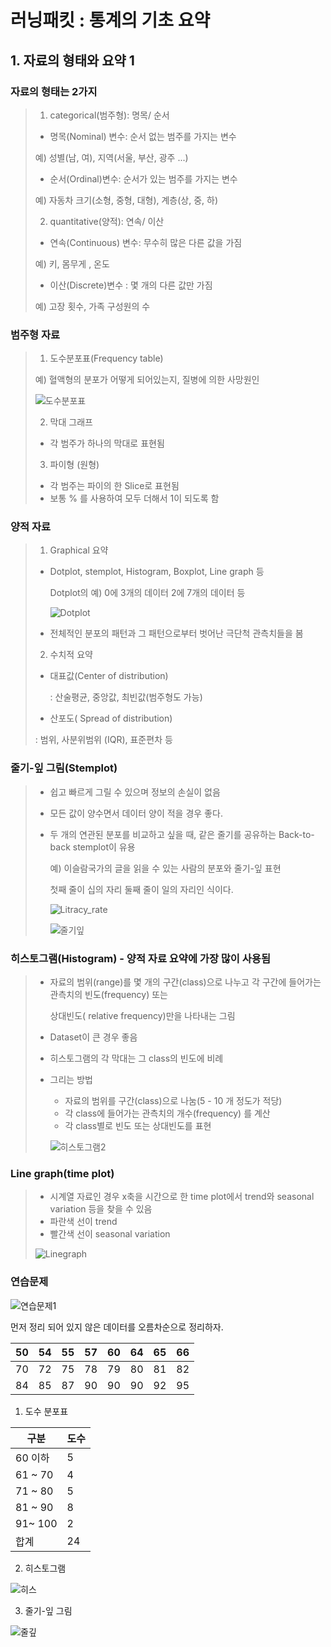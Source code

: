 # 러닝패킷 : 통계의 기초 요약

## 1. 자료의 형태와 요약 1



### 자료의 형태는 2가지

> 1) categorical(범주형): 명목/ 순서
>
> * 명목(Nominal) 변수: 순서 없는 범주를 가지는 변수
>
> 예) 성별(남, 여), 지역(서울, 부산, 광주 ...)
>
> * 순서(Ordinal)변수: 순서가 있는 범주를 가지는 변수
>
> 예) 자동차 크기(소형, 중형, 대형), 계층(상, 중, 하)
>
> 
>
> 2) quantitative(양적): 연속/ 이산
>
> * 연속(Continuous) 변수: 무수히 많은 다른 값을 가짐
>
> 예) 키, 몸무게 , 온도
>
> * 이산(Discrete)변수 : 몇 개의 다른 값만 가짐
>
> 예) 고장 횟수, 가족 구성원의 수



### 범주형 자료

> 1) 도수분포표(Frequency table)
>
> 예) 혈액형의 분포가 어떻게 되어있는지, 질병에 의한 사망원인
>
> ![도수분포표](img/도수분포표.PNG)
>
> 2) 막대 그래프
>
> - 각 범주가 하나의 막대로 표현됨
>
> 
>
> 3) 파이형 (원형)
>
> * 각 범주는 파이의 한 Slice로 표현됨
> * 보통 % 를 사용하여 모두 더해서 1이 되도록 함
>



### 양적 자료

> 1) Graphical 요약
>
> - Dotplot, stemplot, Histogram, Boxplot, Line graph 등
>
>   Dotplot의 예) 0에 3개의 데이터 2에 7개의 데이터 등
>
>   ![Dotplot](img/Dotplot.PNG)
>
> - 전체적인 분포의 패턴과 그 패턴으로부터 벗어난 극단척 관측치들을 봄
>
> 
>
> 2) 수치적 요약
>
> - 대표값(Center of distribution)
>
>   : 산술평균, 중앙값, 최빈값(범주형도 가능)
>
> -  산포도( Spread of distribution)
>
>   : 범위, 사분위범위 (IQR), 표준편차 등



### 줄기-잎 그림(Stemplot)

> - 쉽고 빠르게 그릴 수 있으며 정보의 손실이 없음
>
> - 모든 값이 양수면서 데이터 양이 적을 경우 좋다.
>
> - 두 개의 연관된 분포를 비교하고 싶을 때, 같은 줄기를 공유하는 Back-to-back stemplot이 유용
>
>   예) 이슬람국가의 글을 읽을 수 있는 사람의 분포와 줄기-잎 표현
>
>   첫째 줄이 십의 자리 둘째 줄이 일의 자리인 식이다.
>
>   ![Litracy_rate](img/Litracy_rate.PNG)
>
>   ![줄기잎](img/줄기잎.PNG)



### 히스토그램(Histogram) - 양적 자료 요약에 가장 많이 사용됨

> - 자료의 범위(range)를 몇 개의 구간(class)으로 나누고 각 구간에 들어가는 관측치의 빈도(frequency) 또는
>
>   상대빈도( relative frequency)만을 나타내는 그림
>
> - Dataset이 큰 경우 좋음
>
> - 히스토그램의 각 막대는 그 class의 빈도에 비례
>
> - 그리는 방법
>
>   - 자료의 범위를 구간(class)으로 나눔(5 - 10 개 정도가 적당)
>   - 각 class에 들어가는 관측치의 개수(frequency) 를 계산
>   - 각 class별로 빈도 또는 상대빈도를 표현
>
>   ![히스토그램2](img/히스토그램2.PNG)



### Line graph(time plot)

>- 시계열 자료인 경우 x축을 시간으로 한 time plot에서 trend와 seasonal variation 등을 찾을 수 있음
>- 파란색 선이 trend
>- 빨간색 선이 seasonal variation
>
>![Linegraph](img/Linegraph.PNG)

### 연습문제

![연습문제1](img/연습문제1.PNG)

먼저 정리 되어 있지 않은 데이터를 오름차순으로 정리하자.

| 50   | 54   | 55   | 57   | 60   | 64   | 65   | 66   |
| ---- | ---- | ---- | ---- | ---- | ---- | ---- | ---- |
| 70   | 72   | 75   | 78   | 79   | 80   | 81   | 82   |
| 84   | 85   | 87   | 90   | 90   | 90   | 92   | 95   |

1. 도수 분포표

| 구분    | 도수 |
| ------- | ---- |
| 60 이하 | 5    |
| 61 ~ 70 | 4    |
| 71 ~ 80 | 5    |
| 81 ~ 90 | 8    |
| 91~ 100 | 2    |
| 합계    | 24   |

2. 히스토그램

![히스](img/히스.PNG)

3. 줄기-잎 그림

![줄깊](img/줄깊.PNG)

